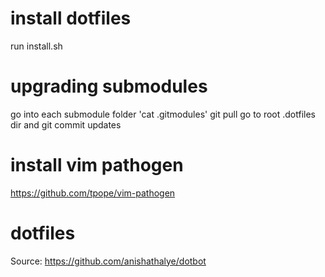 # install dotfiles
run install.sh

# upgrading submodules
go into each submodule folder 'cat .gitmodules'
git pull
go to root .dotfiles dir and git commit updates

# install vim pathogen
https://github.com/tpope/vim-pathogen

# dotfiles
Source: https://github.com/anishathalye/dotbot



